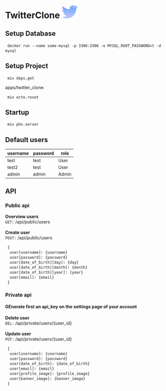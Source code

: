 # TwitterClone <img src="https://github.com/BryanVanWinnendael/TwitterClone/blob/main/apps/twitter_clone_web/priv/static/images/twitter.png" alt="drawing" width="50"/> 

## Setup Database

```docker
 docker run --name some-mysql -p 3306:3306 -e MYSQL_ROOT_PASSWORD=t -d mysql
```

## Setup Project

```mix
 mix deps.get
```

apps/twitter_clone:

```mix
 mix ecto.reset
```

## Startup

```mix
 mix phx.server
```

## Default users

| username | password | role  |
| -------- | -------- | ----- |
| test     | test     | User  |
| test2    | test     | User  |
| admin    | admin    | Admin |

## API
### Public api
**Overview users**
<br />
`GET:` /api/public/users
<br />
<br />
**Create user**
<br />
`POST:` /api/public/users
```
 {
  user[username]: {username}
  user[password]: {password}
  user[date_of_birth][day]: {day}
  user[date_of_birth][month]: {month}
  user[date_of_birth][year]: {year}
  user[email]: {email}
 }
```

### Private api
#### GEnerate first an api_key on the settings page of your account
**Delete user**
<br />
`DEL:` /api/private/users/{user_id}
<br />
<br />
**Update user**
<br />
`PUT:` /api/private/users/{user_id}
```
 {
  user[username]: {username}
  user[password]: {password}
  user[date_of_birth]: {date_of_birth}
  user[email]: {email}
  user[profile_image]: {profile_image}
  user[banner_image]: {banner_image}
 }
```


